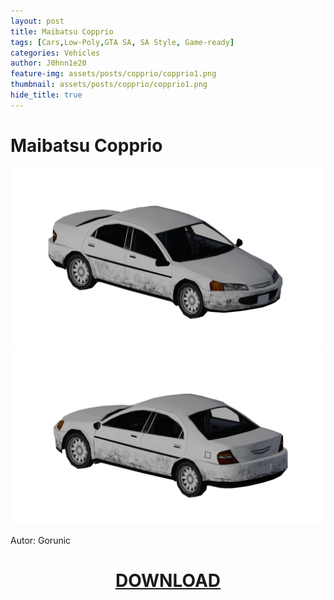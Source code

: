 ```yaml
---
layout: post
title: Maibatsu Copprio
tags: [Cars,Low-Poly,GTA SA, SA Style, Game-ready]
categories: Vehicles
author: J0hnn1e20
feature-img: assets/posts/copprio/copprio1.png
thumbnail: assets/posts/copprio/copprio1.png
hide_title: true
---
```


# Maibatsu Copprio

![MaibatsuCopprio](/assets/posts/copprio/copprio1.png)
![MaibatsuCopprio](/assets/posts/copprio/copprio2.png)

Autor: Gorunic

<h1 style="text-align: center; color: white;">
    <a href="/assets/posts/copprio/Maibatsu Copprio.zip" download>DOWNLOAD</a>
<h1>